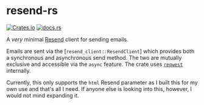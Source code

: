 # resend-rs

[![Crates.io](https://img.shields.io/crates/v/resend-rs)](https://crates.io/crates/resend-rs)
[![docs.rs](https://img.shields.io/docsrs/resend-rs)](https://docs.rs/resend-rs)

A *very* minimal [Resend](https://resend.com) client for sending emails.

Emails are sent via the [`resend_client::ResendClient`] which provides both a synchronous and
asynchronous send method. The two are mutually exclusive and accessible via the `async` feature. The
crate uses [`reqwest`](https://github.com/seanmonstar/reqwest) internally.

Currently, this only supports the `html` Resend parameter as I built this for my own use and
that's all I need. If anyone else is looking into this, however, I would not mind expanding it.

